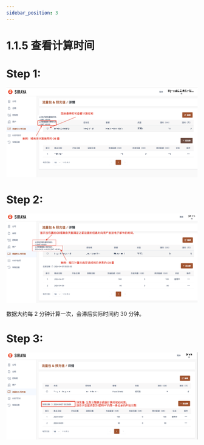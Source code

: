 ```yaml
---
sidebar_position: 3
---
```


# 1.1.5 查看计算时间

# Step 1:

![Step 1 Image](./img/view_caculation_time_1.png)

# Step 2:

![Step 1 Image](./img/view_caculation_time_2.png)

数据大约每 2 分钟计算一次，会滞后实际时间约 30 分钟。

# Step 3:

![Step 1 Image](./img/view_caculation_time_3.png)

